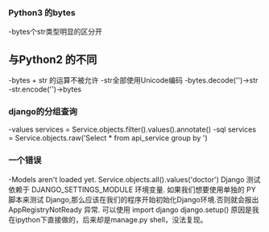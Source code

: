 ### Python3 的bytes
-bytes个str类型明显的区分开

## 与Python2 的不同
-bytes + str 的运算不被允许
-str全部使用Unicode编码
-bytes.decode('')->str
-str.encode('')->bytes

### django的分组查询
-values
    services = Service.objects.filter().values().annotate()
-sql
    services = Service.objects.raw('Select * from api_service group by ')
    
### 一个错误
-Models aren't loaded yet.
    Service.objects.all().values('doctor')
    Django 测试依赖于 DJANGO_SETTINGS_MODULE 环境变量. 如果我们想要使用单独的 PY 脚本来测试 Django,那么应该在我们的程序开始初始化Django环境.否则就会报出 AppRegistryNotReady 异常.
    可以使用
    import django
    django.setup()
    原因是我在ipython下直接做的，后来却是manage.py shell，没法复现。